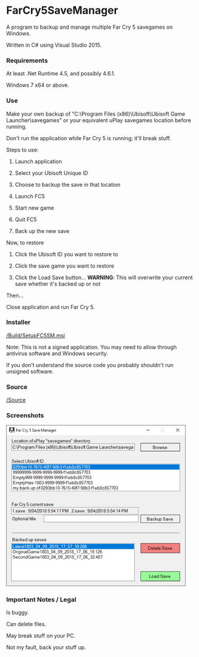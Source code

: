 # FarCry5SaveManager

A program to backup and manage multiple Far Cry 5 savegames on Windows.

Written in C# using Visual Studio 2015.
  
  
 
### Requirements

At least .Net Runtime 4.5, and possibly 4.6.1.

Windows 7 x64 or above.

  
### Use

Make your own backup of "C:\Program Files (x86)\Ubisoft\Ubisoft Game Launcher\savegames" or your equivalent uPlay savegames location before running.

Don't run the application while Far Cry 5 is running; it'll break stuff.

Steps to use:
1) Launch application


2) Select your Ubisoft Unique ID


3) Choose to backup the save in that location


4) Launch FC5


5) Start new game


6) Quit FC5


7) Back up the new save


Now, to restore

1) Click the Ubisoft ID you want to restore to


2) Click the save game you want to restore


3) Click the Load Save button... **WARNING**: This will overwrite your current save whether it's backed up or not 


Then...


Close application and run Far Cry 5.

 

### Installer 

<a href="https://github.com/kellybs1/FarCry5SaveManager/raw/master/Build/SetupFC5SM.msi">/Build/SetupFC5SM.msi</a>

Note: This is not a signed application. You may need to allow through antivirus software and Windows security.

If you don't understand the source code you probably shouldn't run unsigned software.


### Source

<a href="/FarCry5SaveManager">/Source</a>



### Screenshots

<img src="screenshot.png" width="480"/>



### Important Notes / Legal

Is buggy.

Can delete files.

May break stuff on your PC.

Not my fault, back your stuff up.



